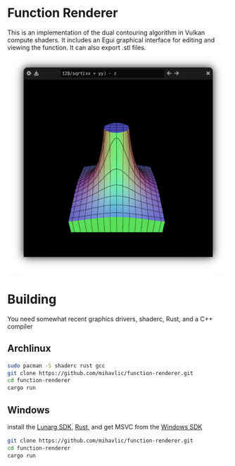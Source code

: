 # Function Renderer
This is an implementation of the dual contouring algorithm in Vulkan compute shaders. It includes an Egui graphical interface for editing and viewing the function. It can also export .stl files.
![Screenshot of application](screenshot.png)

# Building
You need somewhat recent graphics drivers, shaderc, Rust, and a C++ compiler
## Archlinux
```sh
sudo pacman -S shaderc rust gcc
git clone https://github.com/mihavlic/function-renderer.git
cd function-renderer
cargo run
```

## Windows
install the [Lunarg SDK](https://vulkan.lunarg.com/), [Rust](https://www.rust-lang.org/tools/install), and get MSVC from the [Windows SDK](https://developer.microsoft.com/en-us/windows/downloads/windows-sdk/)
```sh
git clone https://github.com/mihavlic/function-renderer.git
cd function-renderer
cargo run
```